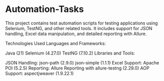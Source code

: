 # Automation-Tasks
This project contains test automation scripts for testing applications using Selenium, TestNG, and other related tools. It includes support for JSON handling, Excel data manipulation, and detailed reporting with Allure.

Technologies Used
Languages and Frameworks:

Java (21)
Selenium (4.27.0)
TestNG (7.10.2)
Libraries and Tools:

JSON Handling:
json-path (2.9.0)
json-simple (1.1.1)
Excel Support:
Apache POI (5.2.5)
Reporting:
Allure Reporting with allure-testng (2.29.0)
AOP Support:
aspectjweaver (1.9.22.1)
